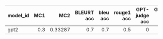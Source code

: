 | model_id   |   MC1 |     MC2 |   BLEURT acc |   bleu acc |   rouge1 acc |   GPT-judge acc |   GPT-info acc |
|:-----------|------:|--------:|-------------:|-----------:|-------------:|----------------:|---------------:|
| gpt2       |   0.3 | 0.33287 |          0.7 |        0.7 |          0.5 |               0 |              0 |